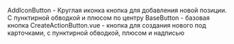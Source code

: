 AddIconButton - Круглая иконка кнопка для добавления новой позиции. С пунктирной обводкой и плюсом по центру
BaseButton - базовая кнопка 
CreateActionButton.vue - кнопка для создания нового под карточками, с пунктирной обводкой, плюсом и надписью